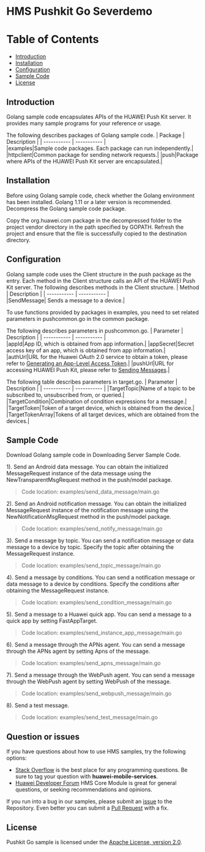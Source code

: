# HMS Pushkit Go Severdemo
# Table of Contents
* [Introduction](#introduction)
* [Installation](#installation)
* [Configuration](#configuration)
* [Sample Code](#sample-code)
* [License](#license)


## Introduction
Golang sample code encapsulates APIs of the HUAWEI Push Kit server. It provides many sample programs for your reference or usage.

The following describes packages of Golang sample code.
| Package   | Description |
| ----------- | ----------- |  
|examples|Sample code packages. Each package can run independently.|
|httpclient|Common package for sending network requests.|
|push|Package where APIs of the HUAWEI Push Kit server are encapsulated.|

## Installation
Before using Golang sample code, check whether the Golang environment has been installed. Golang 1.11 or a later version is recommended.
Decompress the Golang sample code package.
    
Copy the org.huawei.com package in the decompressed folder to the project vendor directory in the path specified by GOPATH.
Refresh the project and ensure that the file is successfully copied to the destination directory.
    
## Configuration 
Golang sample code uses the Client structure in the push package as the entry. Each method in the Client structure calls an API of the HUAWEI Push Kit server.
The following describes methods in the Client structure.
| Method   | Description |
| ----------- | ----------- |    
|SendMessage|   Sends a message to a device.|

To use functions provided by packages in examples, you need to set related parameters in pushcommon.go in the common package.

The following describes parameters in pushcommon.go.
| Parameter   | Description |
| ----------- | ----------- |    
|appId|App ID, which is obtained from app information.|
|appSecret|Secret access key of an app, which is obtained from app information.|
|authUrl|URL for the Huawei OAuth 2.0 service to obtain a token, please refer to [Generating an App-Level Access Token](https://developer.huawei.com/consumer/en/doc/development/parts-Guides/generating_app_level_access_token).|
|pushUrl|URL for accessing HUAWEI Push Kit, please refer to [Sending Messages](https://developer.huawei.com/consumer/en/doc/development/HMS-References/push-sendapi).|

The following table describes parameters in target.go. 
| Parameter   | Description |
| ----------- | ----------- | 
|TargetTopic|Name of a topic to be subscribed to, unsubscribed from, or queried.|
|TargetCondition|Combination of condition expressions for a message.|
|TargetToken|Token of a target device, which is obtained from the device.|
|TargetTokenArray|Tokens of all target devices, which are obtained from the devices.|

## Sample Code
Download Golang sample code in Downloading Server Sample Code.

1). Send an Android data message.
You can obtain the initialized MessageRequest instance of the data message using the NewTransparentMsgRequest method in the push/model package.
> Code location: examples/send_data_message/main.go
    
2). Send an Android notification message.
You can obtain the initialized MessageRequest instance of the notification message using the NewNotificationMsgRequest method in the push/model package.
> Code location: examples/send_notify_message/main.go
    
3). Send a message by topic.
You can send a notification message or data message to a device by topic. Specify the topic after obtaining the MessageRequest instance.
> Code location: examples/send_topic_message/main.go
    
4). Send a message by conditions.
You can send a notification message or data message to a device by conditions. Specify the conditions after obtaining the MessageRequest instance.
> Code location: examples/send_condition_message/main.go
    
5). Send a message to a Huawei quick app.
You can send a message to a quick app by setting FastAppTarget.
> Code location: examples/send_instance_app_message/main.go
    
6). Send a message through the APNs agent.
You can send a message through the APNs agent by setting Apns of the message.
> Code location: examples/send_apns_message/main.go
    
7). Send a message through the WebPush agent.
You can send a message through the WebPush agent by setting WebPush of the message.
> Code location: examples/send_webpush_message/main.go
    
8). Send a test message.
> Code location: examples/send_test_message/main.go

## Question or issues
If you have questions about how to use HMS samples, try the following options:
- [Stack Overflow](https://stackoverflow.com/questions/tagged/huawei-mobile-services) is the best place for any programming questions. Be sure to tag your question with 
**huawei-mobile-services**.
- [Huawei Developer Forum](https://forums.developer.huawei.com/forumPortal/en/home?fid=0101187876626530001) HMS Core Module is great for general questions, or seeking recommendations and opinions.

If you run into a bug in our samples, please submit an [issue](https://github.com/HMS-Core/hms-push-serverdemo-go/issues) to the Repository. Even better you can submit a [Pull Request](https://github.com/HMS-Core/hms-push-serverdemo-go/pulls) with a fix.

## License
Pushkit Go sample is licensed under the [Apache License, version 2.0](http://www.apache.org/licenses/LICENSE-2.0).

